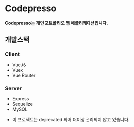 # Codepresso

**Codepresso는 개인 포트폴리오 웹 애플리케이션입니다.**

## 개발스택

### Client

- VueJS
- Vuex
- Vue Router

### Server

- Express
- Sequelize
- MySQL

* 이 프로젝트는 deprecated 되어 더이상 관리되지 않고 있습니다.
